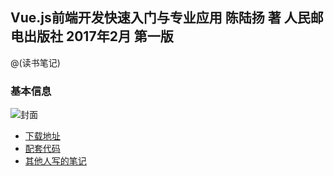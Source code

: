 ## Vue.js前端开发快速入门与专业应用 陈陆扬 著 人民邮电出版社 2017年2月 第一版

@(读书笔记)

### 基本信息
![封面](http://www.java1234.com/uploads/allimg/170818/1-1FQQ442223N.jpg)
- [下载地址](http://www.java1234.com/a/javabook/webbase/2017/0818/8652.html)
- [配套代码](https://github.com/aligger-fullstack-study-list/vue2)
- [其他人写的笔记](https://github.com/lBetterManl/vue-js-book-note)